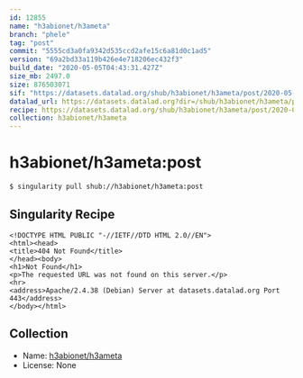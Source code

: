 ```yaml
---
id: 12855
name: "h3abionet/h3ameta"
branch: "phele"
tag: "post"
commit: "5555cd3a0fa9342d535ccd2afe15c6a81d0c1ad5"
version: "69a2bd33a119b426e4e718206ec432f3"
build_date: "2020-05-05T04:43:31.427Z"
size_mb: 2497.0
size: 876503071
sif: "https://datasets.datalad.org/shub/h3abionet/h3ameta/post/2020-05-05-5555cd3a-69a2bd33/69a2bd33a119b426e4e718206ec432f3.sif"
datalad_url: https://datasets.datalad.org?dir=/shub/h3abionet/h3ameta/post/2020-05-05-5555cd3a-69a2bd33/
recipe: https://datasets.datalad.org/shub/h3abionet/h3ameta/post/2020-05-05-5555cd3a-69a2bd33/Singularity
collection: h3abionet/h3ameta
---
```


# h3abionet/h3ameta:post

```bash
$ singularity pull shub://h3abionet/h3ameta:post
```

## Singularity Recipe

```singularity
<!DOCTYPE HTML PUBLIC "-//IETF//DTD HTML 2.0//EN">
<html><head>
<title>404 Not Found</title>
</head><body>
<h1>Not Found</h1>
<p>The requested URL was not found on this server.</p>
<hr>
<address>Apache/2.4.38 (Debian) Server at datasets.datalad.org Port 443</address>
</body></html>
```

## Collection

 - Name: [h3abionet/h3ameta](https://github.com/h3abionet/h3ameta)
 - License: None

